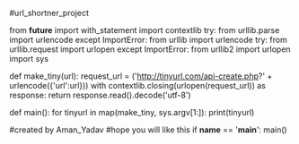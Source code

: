#url_shortner_project

from __future__ import with_statement
import contextlib
try:
	from urllib.parse import urlencode
except ImportError:
	from urllib import urlencode
try:
	from urllib.request import urlopen
except ImportError:
	from urllib2 import urlopen
import sys

def make_tiny(url):
	request_url = ('http://tinyurl.com/api-create.php?' + 
	urlencode({'url':url}))
	with contextlib.closing(urlopen(request_url)) as response:
		return response.read().decode('utf-8')

def main():
	for tinyurl in map(make_tiny, sys.argv[1:]):
		print(tinyurl)

#created by Aman_Yadav
#hope you will like this
if __name__ == '__main__':
	main()
